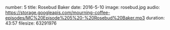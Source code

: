 number: 5
title: Rosebud Baker
date: 2016-5-10
image: rosebud.jpg
audio: https://storage.googleapis.com/mourning-coffee-episodes/MC%20Episode%205%20-%20Rosebud%20Baker.mp3
duration: 43:57
filesize: 63291976
